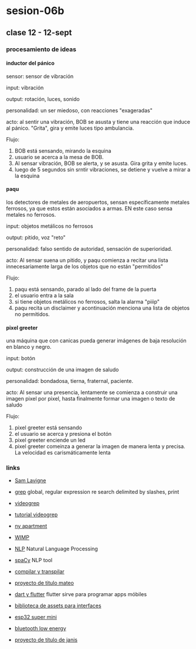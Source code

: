 # sesion-06b

## clase 12 - 12-sept

### procesamiento de ideas

#### inductor del pánico

sensor: sensor de vibración

input: vibración

output: rotación, luces, sonido

personalidad: un ser miedoso, con reacciones "exageradas"

acto: al sentir una vibración, BOB se asusta y tiene una reacción que induce al pánico. "Grita", gira y emite luces tipo ambulancia.

Flujo:

1. BOB está sensando, mirando la esquina
2. usuario se acerca a la mesa de BOB. 
3. Al sensar vibración, BOB se alerta, y se asusta. Gira grita y emite luces.
4. luego de 5 segundos sin srntir vibraciones, se detiene y vuelve a mirar a la esquina

#### paqu

los detectores de metales de aeropuertos, sensan específicamente metales ferrosos, ya que estos están asociados a armas. EN este caso sensa metales no ferrosos.

input: objetos metálicos no ferrosos

output: pitido, voz "reto"

personalidad: falso sentido de autoridad, sensación de superioridad.

acto: Al sensar suena un pitido, y paqu comienza a recitar una lista innecesariamente larga de los objetos que no están "permitidos"

Flujo:

1. paqu está sensando, parado al lado del frame de la puerta
2. el usuario entra a la sala
3. si tiene objetos metálicos no ferrosos, salta la alarma "piiip"
4. paqu recita un disclaimer y acontinuación menciona una lista de objetos no permitidos.

#### pixel greeter

una máquina que con canicas pueda generar imágenes de baja resolución en blanco y negro.

input: botón

output: construcción de una imagen de saludo

personalidad: bondadosa, tierna, fraternal, paciente.

acto: Al sensar una presencia, lentamente se comienza a construir una imagen pixel por pixel, hasta finalmente formar una imagen o texto de saludo

Flujo:

1. pixel greeter está sensando
2. el usuario se acerca y presiona el botón
3. pixel greeter enciende un led
4. pixel greeter comeinza a generar la imagen de manera lenta y precisa. La velocidad es carismáticamente lenta

### links

- [Sam Lavigne](https://lav.io)

- [grep](https://en.wikipedia.org/wiki/Grep) global, regular expression re search delimited by slashes, print

- [videogrep](https://lav.io/projects/videogrep)

- [tutorial videogrep](https://lav.io/notes/videogrep-tutorial)

- [ny apartment](https://lav.io/projects/new-york-apartment)

- [WIMP](https://en.wikipedia.org/wiki/WIMP_(computing))

- [NLP](https://en.wikipedia.org/wiki/Natural_language_processing) Natural Language Processing

- [spaCy](https://spacy.io) NLP tool

- [compilar y transpilar](https://es.quora.com/Cuáles-son-las-diferencias-entre-compilar-y-transpilar)

- [proyecto de titulo mateo](https://github.com/matbutom/typo-grafica-propagandistica)

- [dart y flutter](https://dart.dev) flutter sirve para programar apps móbiles

- [biblioteca de assets para interfaces](https://m3.material.io)

- [esp32 super mini](https://dl.artronshop.co.th/ESP32-C3%20SuperMini%20datasheet.pdf)

- [bluetooth low energy](https://es.wikipedia.org/wiki/Bluetooth_de_baja_energía)

- [proyecto de título de janis](https://github.com/janisepulveda/auna)
